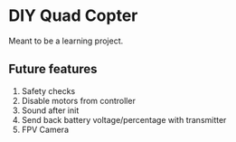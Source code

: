 # DIY Quad Copter

Meant to be a learning project.

## Future features
1. Safety checks
2. Disable motors from controller
3. Sound after init
4. Send back battery voltage/percentage with transmitter
5. FPV Camera